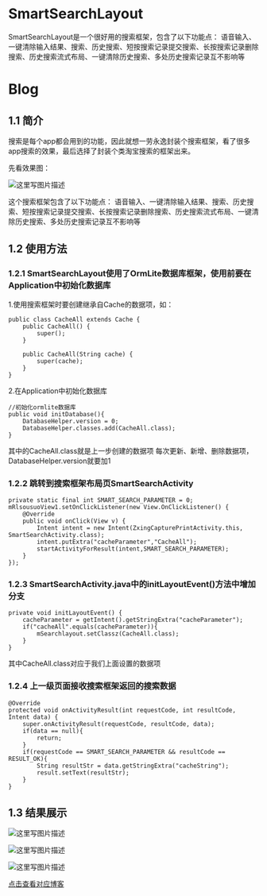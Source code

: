 # SmartSearchLayout
SmartSearchLayout是一个很好用的搜索框架，包含了以下功能点：  语音输入、一键清除输入结果、搜索、历史搜索、短按搜索记录提交搜索、长按搜索记录删除搜索、历史搜索流式布局、一键清除历史搜索、多处历史搜索记录互不影响等

# Blog

## 1.1 简介
搜索是每个app都会用到的功能，因此就想一劳永逸封装个搜索框架，看了很多app搜索的效果，最后选择了封装个类淘宝搜索的框架出来。

先看效果图：

![这里写图片描述](https://img-blog.csdn.net/20180727082305892?watermark/2/text/aHR0cHM6Ly9ibG9nLmNzZG4ubmV0L2Ftb3NjeHk=/font/5a6L5L2T/fontsize/400/fill/I0JBQkFCMA==/dissolve/70)

这个搜索框架包含了以下功能点：
语音输入、一键清除输入结果、搜索、历史搜索、短按搜索记录提交搜索、长按搜索记录删除搜索、历史搜索流式布局、一键清除历史搜索、多处历史搜索记录互不影响等

## 1.2 使用方法

### 1.2.1 SmartSearchLayout使用了OrmLite数据库框架，使用前要在Application中初始化数据库

1.使用搜索框架时要创建继承自Cache的数据项，如：
```
public class CacheAll extends Cache {
    public CacheAll() {
        super();
    }

    public CacheAll(String cache) {
        super(cache);
    }
}
```
2.在Application中初始化数据库
```
//初始化ormlite数据库
public void initDatabase(){
    DatabaseHelper.version = 0;
    DatabaseHelper.classes.add(CacheAll.class);
}
```
其中的CacheAll.class就是上一步创建的数据项
每次更新、新增、删除数据项，DatabaseHelper.version就要加1

### 1.2.2 跳转到搜索框架布局页SmartSearchActivity
```
private static final int SMART_SEARCH_PARAMETER = 0;
mRlsousuoView1.setOnClickListener(new View.OnClickListener() {
    @Override
    public void onClick(View v) {
        Intent intent = new Intent(ZxingCapturePrintActivity.this, SmartSearchActivity.class);
        intent.putExtra("cacheParameter","CacheAll");
        startActivityForResult(intent,SMART_SEARCH_PARAMETER);
    }
});
```

### 1.2.3 SmartSearchActivity.java中的initLayoutEvent()方法中增加分支
```
private void initLayoutEvent() {
	cacheParameter = getIntent().getStringExtra("cacheParameter");
	if("cacheAll".equals(cacheParameter)){
		mSearchlayout.setClassz(CacheAll.class);
	}
}
```
其中CacheAll.class对应于我们上面设置的数据项

### 1.2.4 上一级页面接收搜索框架返回的搜索数据
```
@Override
protected void onActivityResult(int requestCode, int resultCode, Intent data) {
    super.onActivityResult(requestCode, resultCode, data);
    if(data == null){
        return;
    }
    if(requestCode == SMART_SEARCH_PARAMETER && resultCode == RESULT_OK){
        String resultStr = data.getStringExtra("cacheString");
        result.setText(resultStr);
    }
}
```
## 1.3 结果展示
![这里写图片描述](https://img-blog.csdn.net/20180727092414930?watermark/2/text/aHR0cHM6Ly9ibG9nLmNzZG4ubmV0L2Ftb3NjeHk=/font/5a6L5L2T/fontsize/400/fill/I0JBQkFCMA==/dissolve/70)

![这里写图片描述](https://img-blog.csdn.net/20180803111452880?watermark/2/text/aHR0cHM6Ly9ibG9nLmNzZG4ubmV0L2Ftb3NjeHk=/font/5a6L5L2T/fontsize/400/fill/I0JBQkFCMA==/dissolve/70)

![这里写图片描述](https://img-blog.csdn.net/201808031115008?watermark/2/text/aHR0cHM6Ly9ibG9nLmNzZG4ubmV0L2Ftb3NjeHk=/font/5a6L5L2T/fontsize/400/fill/I0JBQkFCMA==/dissolve/70)

[点击查看对应博客](https://blog.csdn.net/amoscxy/article/details/81218050)